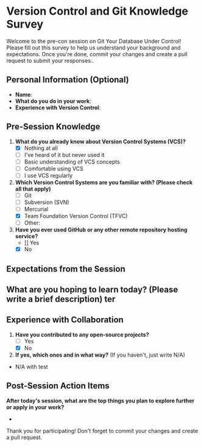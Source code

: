 # Version Control and Git Knowledge Survey

Welcome to the pre-con session on Git Your Database Under Control! Please fill out this survey to help us understand your background and expectations. Once you're done, commit your changes and create a pull request to submit your responses..

## Personal Information (Optional)
- **Name**: 
- **What do you do in your work**: 
- **Experience with Version Control**: 

## Pre-Session Knowledge
1. **What do you already know about Version Control Systems (VCS)?**
   - [x] Nothing at all
   - [ ] I've heard of it but never used it
   - [ ] Basic understanding of VCS concepts
   - [ ] Comfortable using VCS
   - [ ] I use VCS regularly

2. **Which Version Control Systems are you familiar with? (Please check all that apply)**
   - [ ] Git
   - [ ] Subversion (SVN)
   - [ ] Mercurial
   - [x] Team Foundation Version Control (TFVC)
   - [ ] Other: 

3. **Have you ever used GitHub or any other remote repository hosting service?**
   - [] Yes
   - [x] No

## Expectations from the Session
**What are you hoping to learn today?** (Please write a brief description)
ter
- 

## Experience with Collaboration
1. **Have you contributed to any open-source projects?**
   - [ ] Yes
   - [x] No

2. **If yes, which ones and in what way?** (If you haven't, just write N/A)

- N/A with test

## Post-Session Action Items
**After today's session, what are the top things you plan to explore further or apply in your work?**

- 

Thank you for participating! Don't forget to commit your changes and create a pull request.
